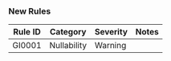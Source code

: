 ### New Rules

Rule ID | Category | Severity | Notes
--------|----------|----------|--------------------
GI0001  | Nullability | Warning  |       
